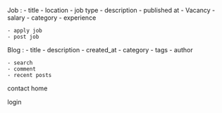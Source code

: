 Job : - title - location - job type - description - published at - Vacancy - salary - category - experience

    - apply job
    - post job

Blog : - title - description - created_at - category - tags - author

    - search
    - comment
    - recent posts

contact
home

login
